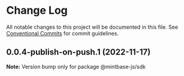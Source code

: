 # Change Log

All notable changes to this project will be documented in this file.
See [Conventional Commits](https://conventionalcommits.org) for commit guidelines.

## 0.0.4-publish-on-push.1 (2022-11-17)

**Note:** Version bump only for package @mintbase-js/sdk
